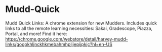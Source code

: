 # Mudd-Quick
Mudd Quick Links:
A chrome extension for new Mudders. Includes quick links to all the remote learning necessities: Sakai, Gradescope, Piazza, Portal, and more! Find it here: https://chrome.google.com/webstore/detail/harvey-mudd-links/gogokhljnckhkmebahmhpljjepijpkjc?hl=en-US
